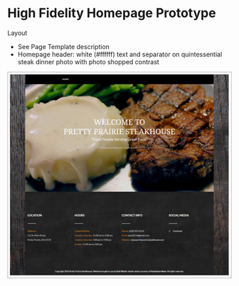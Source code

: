 # High Fidelity Homepage Prototype

Layout
* See Page Template description
* Homepage header: white (#ffffff) text and separator on quintessential steak dinner photo with photo shopped contrast

![](images/high-fidelity-prototype.jpg)


